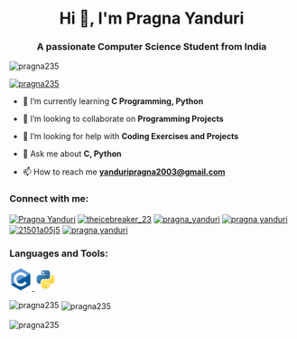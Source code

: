 <h1 align="center">Hi 👋, I'm Pragna Yanduri</h1>
<h3 align="center">A passionate Computer Science Student from India</h3>

<p align="left"> <img src="https://komarev.com/ghpvc/?username=pragna235&label=Profile%20views&color=0e75b6&style=flat" alt="pragna235" /> </p>

<p align="left"> <a href="https://github.com/ryo-ma/github-profile-trophy"><img src="https://github-profile-trophy.vercel.app/?username=pragna235" alt="pragna235" /></a> </p>

- 🌱 I’m currently learning **C Programming, Python**

- 👯 I’m looking to collaborate on **Programming Projects**

- 🤝 I’m looking for help with **Coding Exercises and Projects**

- 💬 Ask me about **C, Python**

- 📫 How to reach me **yanduripragna2003@gmail.com**

<h3 align="left">Connect with me:</h3>
<p align="left">
<a href="https://linkedin.com/in/pragna yanduri" target="blank"><img align="center" src="https://raw.githubusercontent.com/rahuldkjain/github-profile-readme-generator/master/src/images/icons/Social/linked-in-alt.svg" alt="Pragna Yanduri" height="30" width="40" /></a>
<a href="https://instagram.com/theicebreaker_23" target="blank"><img align="center" src="https://raw.githubusercontent.com/rahuldkjain/github-profile-readme-generator/master/src/images/icons/Social/instagram.svg" alt="theicebreaker_23" height="30" width="40" /></a>
<a href="https://www.codechef.com/users/pragna_yanduri" target="blank"><img align="center" src="https://cdn.jsdelivr.net/npm/simple-icons@3.1.0/icons/codechef.svg" alt="pragna_yanduri" height="30" width="40" /></a>
<a href="https://www.hackerrank.com/pragna yanduri" target="blank"><img align="center" src="https://raw.githubusercontent.com/rahuldkjain/github-profile-readme-generator/master/src/images/icons/Social/hackerrank.svg" alt="pragna yanduri" height="30" width="40" /></a>
<a href="https://www.leetcode.com/21501a05j5" target="blank"><img align="center" src="https://raw.githubusercontent.com/rahuldkjain/github-profile-readme-generator/master/src/images/icons/Social/leet-code.svg" alt="21501a05j5" height="30" width="40" /></a>
<a href="https://www.hackerearth.com/pragna yanduri" target="blank"><img align="center" src="https://raw.githubusercontent.com/rahuldkjain/github-profile-readme-generator/master/src/images/icons/Social/hackerearth.svg" alt="pragna yanduri" height="30" width="40" /></a>
</p>

<h3 align="left">Languages and Tools:</h3>
<p align="left"> <a href="https://www.cprogramming.com/" target="_blank" rel="noreferrer"> <img src="https://raw.githubusercontent.com/devicons/devicon/master/icons/c/c-original.svg" alt="c" width="40" height="40"/> </a> <a href="https://www.python.org" target="_blank" rel="noreferrer"> <img src="https://raw.githubusercontent.com/devicons/devicon/master/icons/python/python-original.svg" alt="python" width="40" height="40"/> </a> </p>

<p><img align="left" src="https://github-readme-stats.vercel.app/api/top-langs?username=pragna235&show_icons=true&locale=en&layout=compact" alt="pragna235" /></p>

<p>&nbsp;<img align="center" src="https://github-readme-stats.vercel.app/api?username=pragna235&show_icons=true&locale=en" alt="pragna235" /></p>

<p><img align="center" src="https://github-readme-streak-stats.herokuapp.com/?user=pragna235&" alt="pragna235" /></p>



